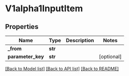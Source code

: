 # V1alpha1InputItem

## Properties
Name | Type | Description | Notes
------------ | ------------- | ------------- | -------------
**_from** | **str** |  | 
**parameter_key** | **str** |  | [optional] 

[[Back to Model list]](../vela-client/README.md#documentation-for-models) [[Back to API list]](../vela-client/README.md#documentation-for-api-endpoints) [[Back to README]](../vela-client/README.md)

